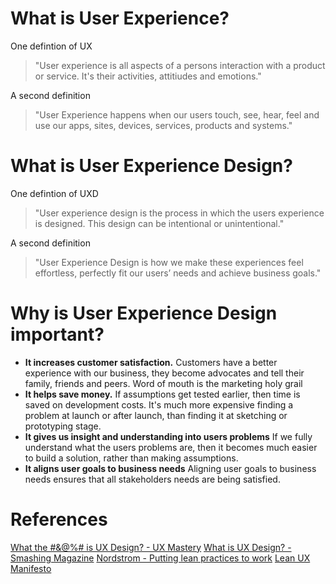 <!-- TITLE:What is User Experience? -->

# What is User Experience?
One defintion of UX 
>  "User experience is all aspects of a persons interaction with a product or service. It's their activities, attitiudes and emotions."

A second definition
> "User Experience happens when our users touch, see, hear, feel and use our apps, sites, devices, services, products and systems."


# What is User Experience Design?
One defintion of UXD
> "User experience design is the process in which the users experience is designed. This design can be intentional or unintentional."

A second definition
> "User Experience Design is how we make these experiences feel effortless, perfectly fit our users’ needs and achieve business goals."


# Why is User Experience Design important?
* **It increases customer satisfaction.** Customers have a better experience with our business, they become advocates and tell their family, friends and peers. Word of mouth is the marketing holy grail
* **It helps save money.** If assumptions get tested earlier, then time is saved on development costs. It's much more expensive finding a problem at launch or after launch, than finding it at sketching or prototyping stage.
* **It gives us insight and understanding into users problems** If we fully understand what the users problems are, then it becomes much easier to build a solution, rather than making assumptions.
* **It aligns user goals to business needs** Aligning user goals to business needs ensures that all stakeholders needs are being satisfied.


# References
[What the #&@%# is UX Design? - UX Mastery](https://www.youtube.com/watch?v=Ovj4hFxko7c)
[What is UX Design? - Smashing Magazine](https://www.smashingmagazine.com/2010/10/what-is-user-experience-design-overview-tools-and-resources/)
[Nordstrom - Putting lean practices to work](https://www.youtube.com/watch?v=szr0ezLyQHY)
[Lean UX Manifesto](https://datavizblog.com/2014/04/25/the-lean-ux-manifesto-principle-driven-design/)
